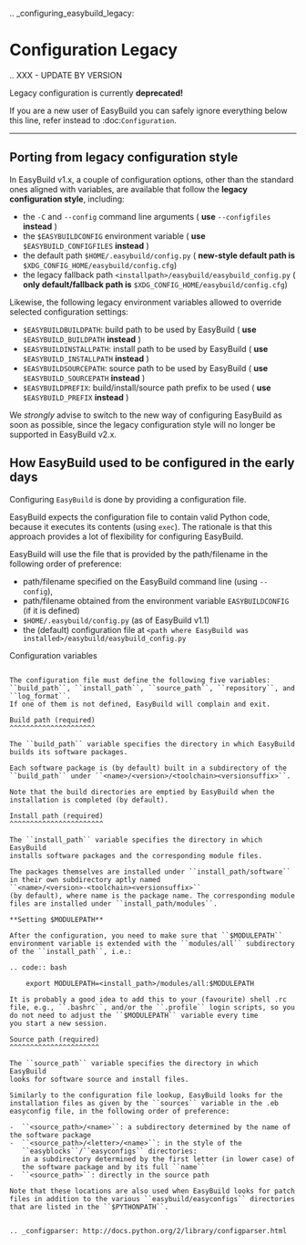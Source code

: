 .. _configuring_easybuild_legacy:

Configuration Legacy
====================

.. XXX - UPDATE BY VERSION

Legacy configuration is currently **deprecated!**

If you are a new user of EasyBuild you can safely ignore everything below this line,
refer instead to :doc:`Configuration`.

--------


Porting from legacy configuration style
---------------------------------------

In EasyBuild v1.x, a couple of configuration options, other than the standard ones aligned with variables,
are available that follow the **legacy configuration style**, including:

-  the ``-C`` and ``--config`` command line arguments ( **use** ``--configfiles`` **instead** )
-  the ``$EASYBUILDCONFIG`` environment variable ( **use** ``$EASYBUILD_CONFIGFILES`` **instead** )
-  the default path ``$HOME/.easybuild/config.py`` ( **new-style default path is** ``$XDG_CONFIG_HOME/easybuild/config.cfg``)
-  the legacy fallback path ``<installpath>/easybuild/easybuild_config.py`` ( **only default/fallback path is** ``$XDG_CONFIG_HOME/easybuild/config.cfg``)

Likewise, the following legacy environment variables allowed to override selected configuration settings:

-  ``$EASYBUILDBUILDPATH``: build path to be used by EasyBuild ( **use** ``$EASYBUILD_BUILDPATH`` **instead** )
-  ``$EASYBUILDINSTALLPATH``: install path to be used by EasyBuild ( **use** ``$EASYBUILD_INSTALLPATH`` **instead** )
-  ``$EASYBUILDSOURCEPATH``: source path to be used by EasyBuild ( **use** ``$EASYBUILD_SOURCEPATH`` **instead** )
-  ``$EASYBUILDPREFIX``: build/install/source path prefix to be used ( **use** ``$EASYBUILD_PREFIX`` **instead** )

We *strongly* advise to switch to the new way of configuring EasyBuild as soon as possible,
since the legacy configuration style will no longer be supported in EasyBuild v2.x.


How EasyBuild used to be configured in the early days
-----------------------------------------------------

Configuring `EasyBuild` is done by providing a configuration file.

EasyBuild expects the configuration file to contain valid Python code,
because it executes its contents (using ``exec``).
The rationale is that this approach provides a lot of flexibility for
configuring EasyBuild.

EasyBuild will use the file that is provided by the path/filename in the
following order of preference:

-  path/filename specified on the EasyBuild command line (using ``--config``),
-  path/filename obtained from the environment variable ``EASYBUILDCONFIG`` (if it is defined)
-  ``$HOME/.easybuild/config.py`` (as of EasyBuild v1.1)
-  the (default) configuration file at
   ``<path where EasyBuild was installed>/easybuild/easybuild_config.py``

Configuration variables
~~~~~~~~~~~~~~~~~~~~~~~

The configuration file must define the following five variables:
``build_path``, ``install_path``, ``source_path``, ``repository``, and ``log_format``.
If one of them is not defined, EasyBuild will complain and exit.

Build path (required)
^^^^^^^^^^^^^^^^^^^^^

The ``build_path`` variable specifies the directory in which EasyBuild
builds its software packages.

Each software package is (by default) built in a subdirectory of the
``build_path`` under ``<name>/<version>/<toolchain><versionsuffix>``.

Note that the build directories are emptied by EasyBuild when the
installation is completed (by default).

Install path (required)
^^^^^^^^^^^^^^^^^^^^^^^

The ``install_path`` variable specifies the directory in which EasyBuild
installs software packages and the corresponding module files.

The packages themselves are installed under ``install_path/software``
in their own subdirectory aptly named
``<name>/<version>-<toolchain><versionsuffix>``
(by default), where name is the package name. The corresponding module
files are installed under ``install_path/modules``.

**Setting $MODULEPATH**

After the configuration, you need to make sure that ``$MODULEPATH``
environment variable is extended with the ``modules/all`` subdirectory
of the ``install_path``, i.e.:

.. code:: bash

    export MODULEPATH=<install_path>/modules/all:$MODULEPATH

It is probably a good idea to add this to your (favourite) shell .rc
file, e.g., ``.bashrc``, and/or the ``.profile`` login scripts, so you do not need to adjust the ``$MODULEPATH`` variable every time
you start a new session.

Source path (required)
^^^^^^^^^^^^^^^^^^^^^^

The ``source_path`` variable specifies the directory in which EasyBuild
looks for software source and install files.

Similarly to the configuration file lookup, EasyBuild looks for the
installation files as given by the ``sources`` variable in the .eb easyconfig file, in the following order of preference:

-  ``<source_path>/<name>``: a subdirectory determined by the name of the software package
-  ``<source_path>/<letter>/<name>``: in the style of the
   ``easyblocks``/``easyconfigs`` directories:
   in a subdirectory determined by the first letter (in lower case) of
   the software package and by its full ``name``
-  ``<source_path>``: directly in the source path

Note that these locations are also used when EasyBuild looks for patch
files in addition to the various ``easybuild/easyconfigs`` directories that are listed in the ``$PYTHONPATH``.


.. _configparser: http://docs.python.org/2/library/configparser.html
